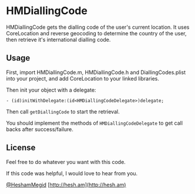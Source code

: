 HMDiallingCode
==============

HMDiallingCode gets the dialling code of the user's current location. It uses CoreLocation and reverse geocoding to determine the country of the user, then retrieve it's international dialling code.

Usage
-----
First, import HMDiallingCode.m, HMDiallingCode.h and DiallingCodes.plist into your project, and add CoreLocation to your linked libraries.

Then init your object with a delegate:

```- (id)initWithDelegate:(id<HMDiallingCodeDelegate>)delegate;```

Then call ```getDiallingCode``` to start the retrieval.

You should implement the methods of ```HMDiallingCodeDelegate``` to get call backs after success/failure.

License
--------
Feel free to do whatever you want with this code.

If this code was helpful, I would love to hear from you.

[@HeshamMegid](http://twitter.com/HeshamMegid)
[http://hesh.am](http://hesh.am)
